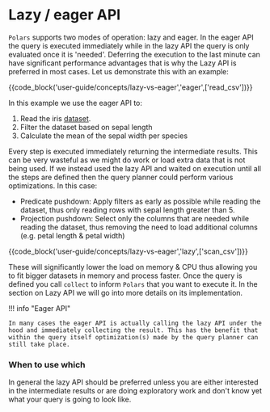 # Lazy / eager API

`Polars` supports two modes of operation: lazy and eager. In the eager API the query is executed immediately while in the lazy API the query is only evaluated once it is 'needed'. Deferring the execution to the last minute can have significant performance advantages that is why the Lazy API is preferred in most cases. Let us demonstrate this with an example:

{{code_block('user-guide/concepts/lazy-vs-eager','eager',['read_csv'])}}

In this example we use the eager API to:

1. Read the iris [dataset](https://archive.ics.uci.edu/dataset/53/iris).
1. Filter the dataset based on sepal length
1. Calculate the mean of the sepal width per species

Every step is executed immediately returning the intermediate results. This can be very wasteful as we might do work or load extra data that is not being used. If we instead used the lazy API and waited on execution until all the steps are defined then the query planner could perform various optimizations. In this case:

- Predicate pushdown: Apply filters as early as possible while reading the dataset, thus only reading rows with sepal length greater than 5.
- Projection pushdown: Select only the columns that are needed while reading the dataset, thus removing the need to load additional columns (e.g. petal length & petal width)

{{code_block('user-guide/concepts/lazy-vs-eager','lazy',['scan_csv'])}}

These will significantly lower the load on memory & CPU thus allowing you to fit bigger datasets in memory and process faster. Once the query is defined you call `collect` to inform `Polars` that you want to execute it. In the section on Lazy API we will go into more details on its implementation.

!!! info "Eager API"

    In many cases the eager API is actually calling the lazy API under the hood and immediately collecting the result. This has the benefit that within the query itself optimization(s) made by the query planner can still take place.

### When to use which

In general the lazy API should be preferred unless you are either interested in the intermediate results or are doing exploratory work and don't know yet what your query is going to look like.
